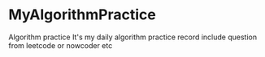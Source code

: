 # MyAlgorithmPractice
Algorithm practice
It's my daily algorithm practice record include question from leetcode or nowcoder etc
